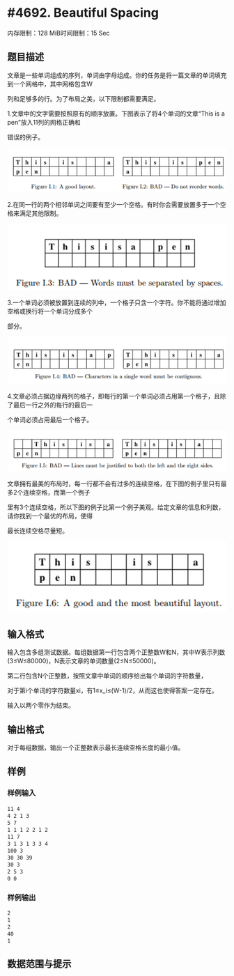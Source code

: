 # #4692. Beautiful Spacing

内存限制：128 MiB时间限制：15 Sec

## 题目描述

文章是一些单词组成的序列，单词由字母组成。你的任务是将一篇文章的单词填充到一个网格中，其中网格包含W

列和足够多的行。为了布局之美，以下限制都需要满足。

1.文章中的文字需要按照原有的顺序放置。下图表示了将4个单词的文章&ldquo;This is a pen&rdquo;放入11列的网格正确和

错误的例子。

![](upload/201608/1(2).png)

2.在同一行的两个相邻单词之间要有至少一个空格。有时你会需要放置多于一个空格来满足其他限制。

![](upload/201608/2(2).png)

3.一个单词必须被放置到连续的列中，一个格子只含一个字符。你不能将通过增加空格或换行将一个单词分成多个

部分。

![](upload/201608/3(1).png)

4.文章必须占据边缘两列的格子，即每行的第一个单词必须占用第一个格子，且除了最后一行之外的每行的最后一

个单词必须占用最后一个格子。

![](upload/201608/4(1).png)

文章拥有最美的布局时，每一行都不会有过多的连续空格，在下图的例子里只有最多2个连续空格，而第一个例子

里有3个连续空格，所以下图的例子比第一个例子美观。给定文章的信息和列数，请你找到一个最优的布局，使得

最长连续空格尽量短。

![](upload/201608/5.png)

## 输入格式

输入包含多组测试数据。每组数据第一行包含两个正整数W和N，其中W表示列数(3&le;W&le;80000)，N表示文章的单词数量(2&le;N&le;50000)。

第二行包含N个正整数，按照文章中单词的顺序给出每个单词的字符数量，

对于第i个单词的字符数量xi，有1&le;x_i&le;(W-1)/2，从而这也使得答案一定存在。

输入以两个零作为结束。

## 输出格式

对于每组数据，输出一个正整数表示最长连续空格长度的最小值。

## 样例

### 样例输入

    
    11 4
    4 2 1 3
    5 7
    1 1 1 2 2 1 2
    11 7
    3 1 3 1 3 3 4
    100 3
    30 30 39
    30 3
    2 5 3
    0 0
    

### 样例输出

    
    2
    1
    2
    40
    1
    
    

## 数据范围与提示
